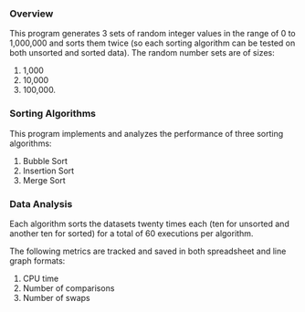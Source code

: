 ### Overview
This program generates 3 sets of random integer values in the range of 0 to 1,000,000 and sorts them twice (so each sorting algorithm can be tested on both unsorted and sorted data). The random number sets are of sizes:
1. 1,000
2. 10,000
3. 100,000.

### Sorting Algorithms
This program implements and analyzes the performance of three sorting algorithms:  
1. Bubble Sort
2. Insertion Sort
4. Merge Sort

### Data Analysis
Each algorithm sorts the datasets twenty times each (ten for unsorted and another ten for sorted) for a total of 60 executions per algorithm.

The following metrics are tracked and saved in both spreadsheet and line graph formats:
1. CPU time
2. Number of comparisons
3. Number of swaps 
